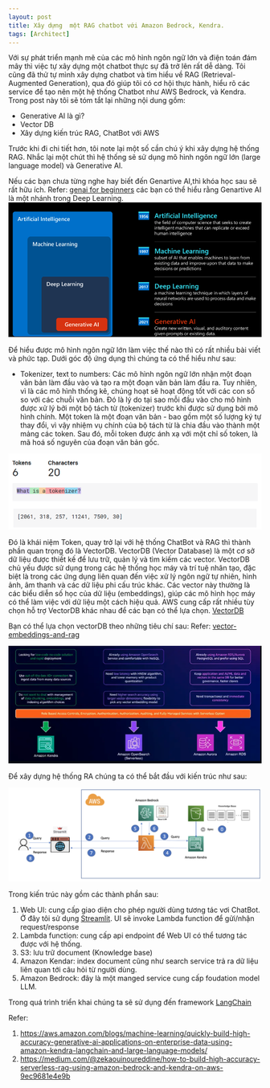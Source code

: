 ```yaml
---
layout: post
title: Xây dựng  một RAG chatbot với Amazon Bedrock, Kendra.
tags: [Architect]
---
```


Với sự phát triển mạnh mẽ của các mô hình ngôn ngữ lớn và điện toán đám mây thì việc tự xây dựng một chatbot thực sự đã trở lên rất dễ dàng.
Tôi cũng đã thử tự mình xây dựng chatbot và tìm hiểu về RAG (Retrieval-Augmented Generation), qua đó giúp tôi có cơ hội thực hành, hiểu rõ các 
service để tạo nên một hệ thống Chatbot như AWS Bedrock, và Kendra. Trong post này tôi sẽ tóm tắt lại những nội dung gồm:

- Generative AI là gì?
- Vector DB
- Xây dựng kiến trúc RAG, ChatBot với AWS

Trước khi đi chi tiết hơn, tôi note lại một số cần chú ý khi xây dựng hệ thống RAG. 
Nhắc lại một chút thì hệ thống sẽ sử dụng mô hình ngôn ngữ lớn (large language model) và Generative AI.

Nếu các bạn chưa từng nghe hay biết đến Genartive AI,thì khóa học sau sẽ rất hữu ích.
Refer: [genai for beginners](https://github.com/microsoft/generative-ai-for-beginners/tree/main/01-introduction-to-genai)
các bạn có thể hiểu rằng Genartive AI là một nhánh trong Deep Learning.
<img src="/assets/img/GenAI.png">

Để hiểu được mô hình ngôn ngữ lớn làm việc thế nào thì có rất nhiều bài viết và phức tạp. Dưới góc độ ứng dụng thì chúng ta có thể hiểu như sau:
- Tokenizer, text to numbers:
Các mô hình ngôn ngữ lớn nhận một đoạn văn bản làm đầu vào và tạo ra một đoạn văn bản làm đầu ra. Tuy nhiên, vì là các mô hình thống kê, chúng hoạt sẽ hoạt động tốt với các con số so với các chuỗi văn bản. Đó là lý do tại sao mỗi đầu vào cho mô hình được xử lý bởi một bộ tách từ (tokenizer) trước khi được sử dụng bởi mô hình chính. Một token là một đoạn văn bản - bao gồm một số lượng ký tự thay đổi, vì vậy nhiệm vụ chính của bộ tách từ là chia đầu vào thành một mảng các token. Sau đó, mỗi token được ánh xạ với một chỉ số token, là mã hoá số nguyên của đoạn văn bản gốc.

<img src="/assets/img/Token.png">

Đó là khái niệm Token, quay trở lại với hệ thống ChatBot và RAG thì thành phần quan trọng đó là VectorDB. VectorDB (Vector Database) là một cơ sở dữ liệu được thiết kế để lưu trữ, quản lý và tìm kiếm các vector. VectorDB chủ yếu được sử dụng trong các hệ thống học máy và trí tuệ nhân tạo, đặc biệt là trong các ứng dụng liên quan đến việc xử lý ngôn ngữ tự nhiên, hình ảnh, âm thanh và các dữ liệu phi cấu trúc khác. Các vector này thường là các biểu diễn số học của dữ liệu (embeddings), giúp các mô hình học máy có thể làm việc với dữ liệu một cách hiệu quả. AWS cung cấp rất nhiều tùy chọn hỗ trợ VectorDB khác nhau để các bạn có thể lựa chọn.
[VectorDB](https://aws.amazon.com/what-is/vector-databases/)

Bạn có thể lựa chọn vectorDB theo những tiêu chí sau:
Refer: [vector-embeddings-and-rag](https://community.aws/content/2gvh8oJzNrM4vxdZDd903zcEFJc/vector-embeddings-and-rag-demystified-2?lang=en#)

<img src="/assets/img/vectorDB.png">

Để xây dựng hệ thống RA chúng ta có thể bắt đầu với kiến trúc như sau:

<img src="/assets/img/RAG_Architecture.png">

Trong kiến trúc này gồm các thành phần sau: 

1. Web UI: cung cấp giao diện cho phép người dùng tương tác vơi ChatBot. Ở đây tôi sử dụng [Streamlit](https://streamlit.io). UI sẽ invoke Lambda function để gửi/nhận request/response
2. Lambda function: cung cấp api endpoint để Web UI có thể tương tác được với hệ thống.
3. S3: lưu trữ document (Knowledge base)
4. Amazon Kendar: index document cũng như search service trả ra dữ liệu liên quan tới câu hỏi từ người dùng.
5. Amazon Bedrock: đây là một manged service cung cấp foudation model LLM.

Trong quá trình triển khai chúng ta sẽ sử dụng đến framework [LangChain](https://python.langchain.com/v0.2/docs/introduction/)




Refer: 
1. https://aws.amazon.com/blogs/machine-learning/quickly-build-high-accuracy-generative-ai-applications-on-enterprise-data-using-amazon-kendra-langchain-and-large-language-models/
2. https://medium.com/@zekaouinoureddine/how-to-build-high-accuracy-serverless-rag-using-amazon-bedrock-and-kendra-on-aws-9ec9681e4e9b










